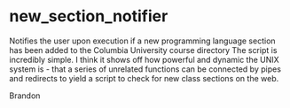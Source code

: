 # new_section_notifier
Notifies the user upon execution if a new programming language section has been added to the Columbia University course directory
The script is incredibly simple. I think it shows off how powerful and dynamic the UNIX system is - that a series of unrelated functions can be
connected by pipes and redirects to yield a script to check for new class sections on the web.

Brandon
